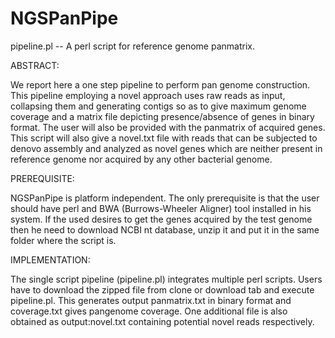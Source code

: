 # NGSPanPipe

pipeline.pl -- A perl script for reference genome panmatrix.

ABSTRACT:

We report here a one step pipeline to perform pan genome construction. This pipeline employing a novel approach 
uses raw reads as input, collapsing them and generating contigs so as to give maximum genome coverage and a 
matrix file depicting presence/absence of genes in binary format. The user will also be provided with the panmatrix of acquired 
genes. This script will also give a novel.txt file with reads that can be subjected to denovo assembly and analyzed as novel genes which are neither present in reference genome nor acquired by any other bacterial genome.

PREREQUISITE:

NGSPanPipe is platform independent. The only prerequisite is that the user should have perl and BWA (Burrows-Wheeler Aligner) tool installed in his system. If the used desires to get the genes acquired by the test genome then he need to download NCBI nt database, unzip it and put it in the same folder where the script is.

IMPLEMENTATION:

The single script pipeline (pipeline.pl) integrates multiple perl scripts. Users have to download the zipped file from clone or download tab and execute pipeline.pl. This generates output panmatrix.txt in binary format and coverage.txt gives pangenome coverage. One additional file is also obtained as output:novel.txt containing potential novel reads respectively.
